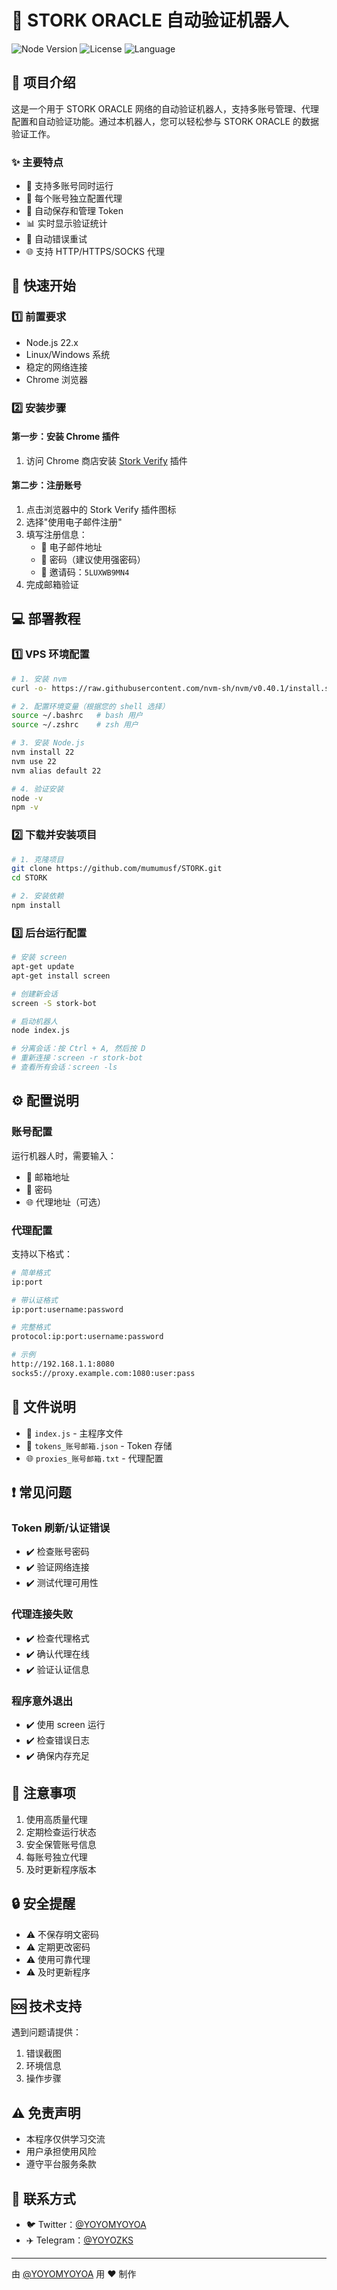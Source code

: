 # 🤖 STORK ORACLE 自动验证机器人

![Node Version](https://img.shields.io/badge/Node.js-22.x-brightgreen)
![License](https://img.shields.io/badge/License-MIT-blue)
![Language](https://img.shields.io/badge/Language-中文-red)

## 📖 项目介绍

这是一个用于 STORK ORACLE 网络的自动验证机器人，支持多账号管理、代理配置和自动验证功能。通过本机器人，您可以轻松参与 STORK ORACLE 的数据验证工作。

### ✨ 主要特点

- 🚀 支持多账号同时运行
- 🔐 每个账号独立配置代理
- 💾 自动保存和管理 Token
- 📊 实时显示验证统计
- 🔄 自动错误重试
- 🌐 支持 HTTP/HTTPS/SOCKS 代理

## 🚀 快速开始

### 1️⃣ 前置要求

- Node.js 22.x
- Linux/Windows 系统
- 稳定的网络连接
- Chrome 浏览器

### 2️⃣ 安装步骤

#### 第一步：安装 Chrome 插件
1. 访问 Chrome 商店安装 [Stork Verify](https://chromewebstore.google.com/detail/stork-verify/knnliglhgkmlblppdejchidfihjnockl) 插件

#### 第二步：注册账号
1. 点击浏览器中的 Stork Verify 插件图标
2. 选择"使用电子邮件注册"
3. 填写注册信息：
   - 📧 电子邮件地址
   - 🔑 密码（建议使用强密码）
   - 🎯 邀请码：`5LUXWB9MN4`
4. 完成邮箱验证

## 💻 部署教程

### 1️⃣ VPS 环境配置

```bash
# 1. 安装 nvm
curl -o- https://raw.githubusercontent.com/nvm-sh/nvm/v0.40.1/install.sh | bash

# 2. 配置环境变量（根据您的 shell 选择）
source ~/.bashrc   # bash 用户
source ~/.zshrc    # zsh 用户

# 3. 安装 Node.js
nvm install 22
nvm use 22
nvm alias default 22

# 4. 验证安装
node -v
npm -v
```

### 2️⃣ 下载并安装项目

```bash
# 1. 克隆项目
git clone https://github.com/mumumusf/STORK.git
cd STORK

# 2. 安装依赖
npm install
```

### 3️⃣ 后台运行配置

```bash
# 安装 screen
apt-get update
apt-get install screen

# 创建新会话
screen -S stork-bot

# 启动机器人
node index.js

# 分离会话：按 Ctrl + A, 然后按 D
# 重新连接：screen -r stork-bot
# 查看所有会话：screen -ls
```

## ⚙️ 配置说明

### 账号配置
运行机器人时，需要输入：
- 📧 邮箱地址
- 🔑 密码
- 🌐 代理地址（可选）

### 代理配置
支持以下格式：
```bash
# 简单格式
ip:port

# 带认证格式
ip:port:username:password

# 完整格式
protocol:ip:port:username:password

# 示例
http://192.168.1.1:8080
socks5://proxy.example.com:1080:user:pass
```

## 📁 文件说明

- 📄 `index.js` - 主程序文件
- 🔐 `tokens_账号邮箱.json` - Token 存储
- 🌐 `proxies_账号邮箱.txt` - 代理配置

## ❗ 常见问题

### Token 刷新/认证错误
- ✔️ 检查账号密码
- ✔️ 验证网络连接
- ✔️ 测试代理可用性

### 代理连接失败
- ✔️ 检查代理格式
- ✔️ 确认代理在线
- ✔️ 验证认证信息

### 程序意外退出
- ✔️ 使用 screen 运行
- ✔️ 检查错误日志
- ✔️ 确保内存充足

## 📌 注意事项

1. 使用高质量代理
2. 定期检查运行状态
3. 安全保管账号信息
4. 每账号独立代理
5. 及时更新程序版本

## 🔒 安全提醒

- ⚠️ 不保存明文密码
- ⚠️ 定期更改密码
- ⚠️ 使用可靠代理
- ⚠️ 及时更新程序

## 🆘 技术支持

遇到问题请提供：
1. 错误截图
2. 环境信息
3. 操作步骤

## ⚠️ 免责声明

- 本程序仅供学习交流
- 用户承担使用风险
- 遵守平台服务条款

## 📱 联系方式

- 🐦 Twitter：[@YOYOMYOYOA](https://x.com/YOYOMYOYOA)
- ✈️ Telegram：[@YOYOZKS](https://t.me/YOYOZKS)

---
由 [@YOYOMYOYOA](https://x.com/YOYOMYOYOA) 用 ❤️ 制作